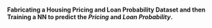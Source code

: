 #### Fabricating a **Housing Pricing and Loan Probability Dataset** and then Training a NN to predict the *Pricing* and *Loan Probability*.

